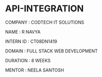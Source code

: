 # API-INTEGRATION
COMPANY   : CODTECH IT SOLUTIONS

NAME      : R NAVYA

INTERN ID : CT08DN1419

DOMAIN    : FULL STACK WEB DEVELOPMENT

DURATION  : 8 WEEKS

MENTOR    : NEELA SANTOSH
